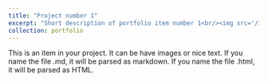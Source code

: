 ```yaml
---
title: "Project number 1"
excerpt: "Short description of portfolio item number 1<br/><img src='/images/500x300.png'>"
collection: portfolio
---
```


This is an item in your project. It can be have images or nice text. If you name the file .md, it will be parsed as markdown. If you name the file .html, it will be parsed as HTML. 
